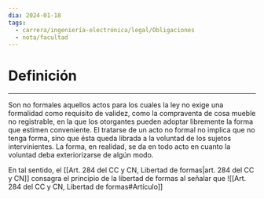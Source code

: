 ```yaml
---
dia: 2024-01-18
tags:
  - carrera/ingeniería-electrónica/legal/Obligaciones
  - nota/facultad
---
```

# Definición
---
Son no formales aquellos actos para los cuales la ley no exige una formalidad como requisito de validez, como la compraventa de cosa mueble no registrable, en la que los otorgantes pueden adoptar libremente la forma que estimen conveniente. El tratarse de un acto no formal no implica que no tenga forma, sino que ésta queda librada a la voluntad de los sujetos intervinientes. La forma, en realidad, se da en todo acto en cuanto la voluntad deba exteriorizarse de algún modo.

En tal sentido, el [[Art. 284 del CC y CN, Libertad de formas|art. 284 del CC y CN]] consagra el principio de la libertad de formas al señalar que ![[Art. 284 del CC y CN, Libertad de formas#Artículo]]